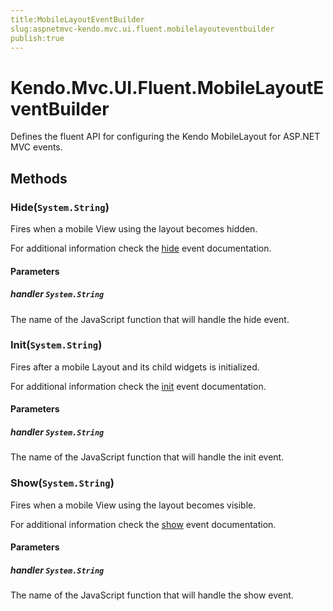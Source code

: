 ```yaml
---
title:MobileLayoutEventBuilder
slug:aspnetmvc-kendo.mvc.ui.fluent.mobilelayouteventbuilder
publish:true
---
```


# Kendo.Mvc.UI.Fluent.MobileLayoutEventBuilder
Defines the fluent API for configuring the Kendo MobileLayout for ASP.NET MVC events.



## Methods

### Hide(`System.String`)
Fires when a mobile View using the layout becomes hidden.

For additional information check the [hide](/kendo-ui/api/web/mobilelayout#events-hide) event documentation.


#### Parameters

##### handler `System.String`
The name of the JavaScript function that will handle the hide event.





### Init(`System.String`)
Fires after a mobile Layout and its child widgets is initialized.

For additional information check the [init](/kendo-ui/api/web/mobilelayout#events-init) event documentation.


#### Parameters

##### handler `System.String`
The name of the JavaScript function that will handle the init event.





### Show(`System.String`)
Fires when a mobile View using the layout becomes visible.

For additional information check the [show](/kendo-ui/api/web/mobilelayout#events-show) event documentation.


#### Parameters

##### handler `System.String`
The name of the JavaScript function that will handle the show event.






